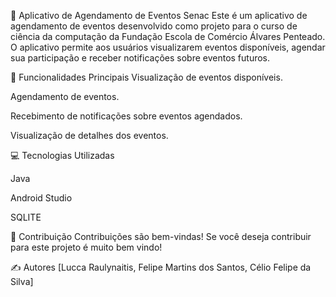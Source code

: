 📅 Aplicativo de Agendamento de Eventos Senac
Este é um aplicativo de agendamento de eventos desenvolvido como projeto para o curso de ciência da computação da Fundação Escola de Comércio Álvares Penteado. O aplicativo permite aos usuários visualizarem eventos disponíveis, agendar sua participação e receber notificações sobre eventos futuros.


🚀 Funcionalidades Principais
Visualização de eventos disponíveis.

Agendamento de eventos.

Recebimento de notificações sobre eventos agendados.

Visualização de detalhes dos eventos.

💻 Tecnologias Utilizadas

Java

Android Studio

SQLITE


🤝 Contribuição
Contribuições são bem-vindas! Se você deseja contribuir para este projeto é muito bem vindo!


✍️ Autores
[Lucca Raulynaitis, Felipe Martins dos Santos, Célio Felipe da Silva]
